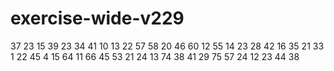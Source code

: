 # exercise-wide-v229
37
23
15
39
23
34
41
10
13
22
57
58
20
46
60
12
55
14
23
28
42
16
35
21
33
1
22
45
4
15
64
11
66
45
53
21
24
13
74
38
41
29
75
57
24
12
23
44
38

